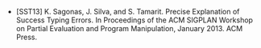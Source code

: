   * [SST13] K. Sagonas, J. Silva, and S. Tamarit. Precise Explanation of Success Typing Errors. In Proceedings of the ACM SIGPLAN Workshop on Partial Evaluation and Program Manipulation, January 2013. ACM Press.
